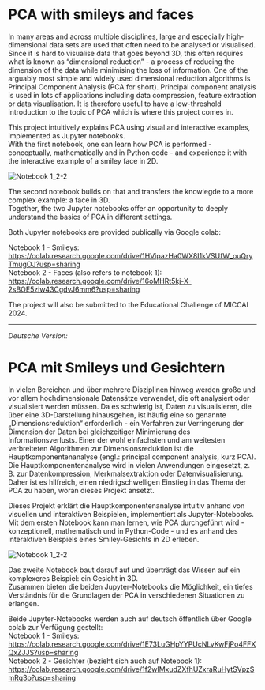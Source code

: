 # PCA with smileys and faces

In many areas and across multiple disciplines, large and especially high-dimensional data sets are used that often need to be analysed or visualised. Since it is hard to visualise data that goes beyond 3D, this often requires what is known as “dimensional reduction” - a process of reducing the dimension of the data while minimising the loss of information. One of the arguably most simple and widely used dimensional reduction algorithms is Principal Component Analysis (PCA for short).
Principal component analysis is used in lots of applications including data compression, feature extraction or data visualisation. 
It is therefore useful to have a low-threshold introduction to the topic of PCA which is where this project comes in.

This project intuitively explains PCA using visual and interactive examples, implemented as Jupyter notebooks. \
With the first notebook, one can learn how PCA is performed - conceptually, mathematically and in Python code - and experience it with the interactive example of a smiley face in 2D. 

![Notebook 1_2-2](https://github.com/user-attachments/assets/d0bef5f3-fa62-46a8-8666-bb47996c1eff)

The second notebook builds on that and transfers the knowlegde to a more complex example: a face in 3D. \
Together, the two Jupyter notebooks offer an opportunity to deeply understand the basics of PCA in different settings. 

Both Jupyter notebooks are provided publically via Google colab:

Notebook 1 - Smileys: \
https://colab.research.google.com/drive/1HVipazHa0WX8I1kVSUfW_ouQryTmugOJ?usp=sharing
\
Notebook 2 - Faces (also refers to notebook 1): \
https://colab.research.google.com/drive/16oMHRt5kj-X-2sBOE5ziw43CgdvJ6mm6?usp=sharing


The project will also be submitted to the Educational Challenge of MICCAI 2024. 


---

_Deutsche Version:_

# PCA mit Smileys und Gesichtern

In vielen Bereichen und über mehrere Disziplinen hinweg werden große und vor allem hochdimensionale Datensätze verwendet, die oft analysiert oder visualisiert werden müssen. Da es schwierig ist, Daten zu visualisieren, die über eine 3D-Darstellung hinausgehen, ist häufig eine so genannte „Dimensionsreduktion“ erforderlich - ein Verfahren zur Verringerung der Dimension der Daten bei gleichzeitiger Minimierung des Informationsverlusts. Einer der wohl einfachsten und am weitesten verbreiteten Algorithmen zur Dimensionsreduktion ist die Hauptkomponentenanalyse (engl.: principal component analysis, kurz PCA).
Die Hauptkomponentenanalyse wird in vielen Anwendungen eingesetzt, z. B. zur Datenkompression, Merkmalsextraktion oder Datenvisualisierung. 
Daher ist es hilfreich, einen niedrigschwelligen Einstieg in das Thema der PCA zu haben, woran dieses Projekt ansetzt.

Dieses Projekt erklärt die Hauptkomponentenanalyse intuitiv anhand von visuellen und interaktiven Beispielen, implementiert als Jupyter-Notebooks. \
Mit dem ersten Notebook kann man lernen, wie PCA durchgeführt wird - konzeptionell, mathematisch und in Python-Code - und es anhand des interaktiven Beispiels eines Smiley-Gesichts in 2D erleben. 

![Notebook 1_2-2](https://github.com/user-attachments/assets/d0bef5f3-fa62-46a8-8666-bb47996c1eff)

Das zweite Notebook baut darauf auf und überträgt das Wissen auf ein komplexeres Beispiel: ein Gesicht in 3D. \
Zusammen bieten die beiden Jupyter-Notebooks die Möglichkeit, ein tiefes Verständnis für die Grundlagen der PCA in verschiedenen Situationen zu erlangen. 

Beide Jupyter-Notebooks werden auch auf deutsch öffentlich über Google colab zur Verfügung gestellt: \
Notebook 1 - Smileys: \
https://colab.research.google.com/drive/1E73LuGHpYYPUcNLvKwFjPo4FFXQxZJJS?usp=sharing 
\
Notebook 2 - Gesichter (bezieht sich auch auf Notebook 1): \
https://colab.research.google.com/drive/1f2wIMxudZXfhUZxraRuHytSVpzSmRq3p?usp=sharing

